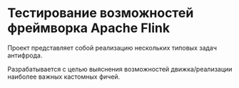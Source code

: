 # Тестирование возможностей фреймворка Apache Flink

Проект представляет собой реализацию нескольких типовых задач антифрода.

Разрабатывается с целью выяснения возможностей движка/реализации наиболее важных кастомных фичей.